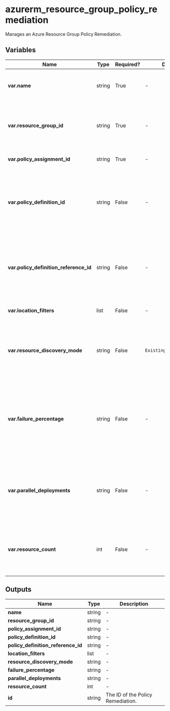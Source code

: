 # azurerm_resource_group_policy_remediation

Manages an Azure Resource Group Policy Remediation.

## Variables

| Name | Type | Required? | Default  | possible values | Description |
| ---- | ---- | --------- | -------- | ----------- | ----------- |
| **var.name** | string | True | -  |  -  | The name of the Policy Remediation. Changing this forces a new resource to be created. | 
| **var.resource_group_id** | string | True | -  |  -  | The Resource Group ID at which the Policy Remediation should be applied. Changing this forces a new resource to be created. | 
| **var.policy_assignment_id** | string | True | -  |  -  | The ID of the Policy Assignment that should be remediated. | 
| **var.policy_definition_id** | string | False | -  |  -  | The unique ID for the policy definition within the policy set definition that should be remediated. Required when the policy assignment being remediated assigns a policy set definition. | 
| **var.policy_definition_reference_id** | string | False | -  |  -  | The unique ID for the policy definition reference within the policy set definition that should be remediated. Required when the policy assignment being remediated assigns a policy set definition. | 
| **var.location_filters** | list | False | -  |  -  | A list of the resource locations that will be remediated. | 
| **var.resource_discovery_mode** | string | False | `ExistingNonCompliant`  |  `ExistingNonCompliant`, `ReEvaluateCompliance`  | The way that resources to remediate are discovered. Possible values are `ExistingNonCompliant`, `ReEvaluateCompliance`. Defaults to `ExistingNonCompliant`. | 
| **var.failure_percentage** | string | False | -  |  -  | A number between 0.0 to 1.0 representing the percentage failure threshold. The remediation will fail if the percentage of failed remediation operations (i.e. failed deployments) exceeds this threshold. | 
| **var.parallel_deployments** | string | False | -  |  -  | Determines how many resources to remediate at any given time. Can be used to increase or reduce the pace of the remediation. If not provided, the default parallel deployments value is used. | 
| **var.resource_count** | int | False | -  |  -  | Determines the max number of resources that can be remediated by the remediation job. If not provided, the default resource count is used. | 



## Outputs

| Name | Type | Description |
| ---- | ---- | --------- | 
| **name** | string  | - | 
| **resource_group_id** | string  | - | 
| **policy_assignment_id** | string  | - | 
| **policy_definition_id** | string  | - | 
| **policy_definition_reference_id** | string  | - | 
| **location_filters** | list  | - | 
| **resource_discovery_mode** | string  | - | 
| **failure_percentage** | string  | - | 
| **parallel_deployments** | string  | - | 
| **resource_count** | int  | - | 
| **id** | string  | The ID of the Policy Remediation. | 